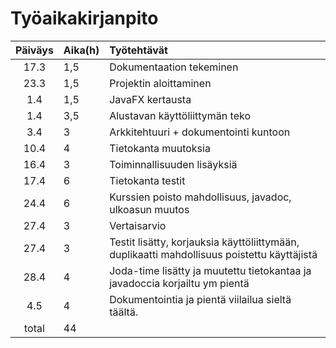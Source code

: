 
# Työaikakirjanpito

| Päiväys | Aika(h) | Työtehtävät |
| :------:|:--------| :-----------|
| 17.3    | 1,5     | Dokumentaation tekeminen
| 23.3    | 1,5     | Projektin aloittaminen
| 1.4     | 1,5     | JavaFX kertausta
| 1.4     | 3,5     | Alustavan käyttöliittymän teko
| 3.4     | 3       | Arkkitehtuuri + dokumentointi kuntoon
| 10.4    | 4       | Tietokanta muutoksia
| 16.4    | 3       | Toiminnallisuuden lisäyksiä
| 17.4    | 6       | Tietokanta testit
| 24.4    | 6       | Kurssien poisto mahdollisuus, javadoc, ulkoasun muutos
| 27.4    | 3       | Vertaisarvio
| 27.4    | 3       | Testit lisätty, korjauksia käyttöliittymään, duplikaatti mahdollisuus poistettu käyttäjistä
| 28.4    | 4       | Joda-time lisätty ja muutettu tietokantaa ja javadoccia korjailtu ym pientä
| 4.5     | 4       | Dokumentointia ja pientä viilailua sieltä täältä.
| total   | 44      |
